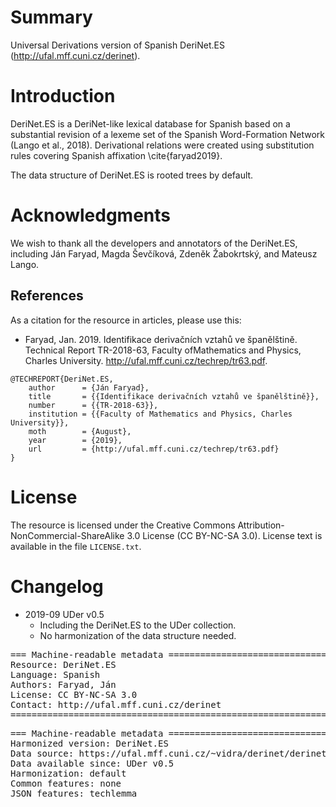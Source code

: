 # Summary

Universal Derivations version of Spanish DeriNet.ES (http://ufal.mff.cuni.cz/derinet).


# Introduction

DeriNet.ES is a DeriNet-like lexical database for Spanish based on a substantial revision of a lexeme set of the Spanish Word-Formation Network (Lango et al., 2018). Derivational relations were created using substitution rules covering Spanish affixation \cite{faryad2019}.

The data structure of DeriNet.ES is rooted trees by default.


# Acknowledgments

We wish to thank all the developers and annotators of the DeriNet.ES, including Ján Faryad, Magda Ševčíková, Zdeněk Žabokrtský, and Mateusz Lango.


## References

As a citation for the resource in articles, please use this:

* Faryad, Jan. 2019. Identifikace derivačních vztahů ve španělštině. Technical Report TR-2018-63, Faculty ofMathematics and Physics, Charles University. http://ufal.mff.cuni.cz/techrep/tr63.pdf.

```
@TECHREPORT{DeriNet.ES,
    author      = {Ján Faryad},
    title       = {{Identifikace derivačních vztahů ve španělštině}},
    number      = {{TR-2018-63}},
    institution = {{Faculty of Mathematics and Physics, Charles University}},
    moth        = {August},
    year        = {2019},
    url         = {http://ufal.mff.cuni.cz/techrep/tr63.pdf}
}
```


# License

The resource is licensed under the Creative Commons Attribution-NonCommercial-ShareAlike 3.0 License (CC BY-NC-SA 3.0).
License text is available in the file `LICENSE.txt`.


# Changelog

* 2019-09 UDer v0.5
    * Including the DeriNet.ES to the UDer collection.
    * No harmonization of the data structure needed.


<pre>
=== Machine-readable metadata =================================================
Resource: DeriNet.ES
Language: Spanish
Authors: Faryad, Ján
License: CC BY-NC-SA 3.0
Contact: http://ufal.mff.cuni.cz/derinet
===============================================================================
</pre>

<pre>
=== Machine-readable metadata =================================================
Harmonized version: DeriNet.ES
Data source: https://ufal.mff.cuni.cz/~vidra/derinet/derinet-es-2019-05-10.tsv
Data available since: UDer v0.5
Harmonization: default
Common features: none
JSON features: techlemma
